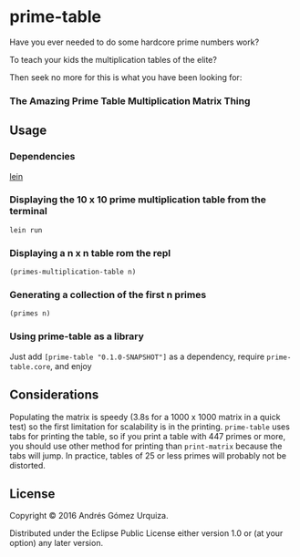 # prime-table

Have you ever needed to do some hardcore prime numbers work?

To teach your kids the multiplication tables of the elite?

Then seek no more for this is what you have been looking for:

### The Amazing Prime Table Multiplication Matrix Thing

## Usage

### Dependencies

[lein](http://leiningen.org)

### Displaying the 10 x 10 prime multiplication table from the terminal

`lein run`

### Displaying a n x n table rom the repl

`(primes-multiplication-table n)`

### Generating a collection of the first n primes

`(primes n)`

### Using prime-table as a library

Just add `[prime-table "0.1.0-SNAPSHOT"]` as a dependency,
require `prime-table.core`, and enjoy

## Considerations

Populating the matrix is speedy (3.8s for a 1000 x 1000 matrix in a quick test)
so the first limitation for scalability is in the printing.
`prime-table` uses tabs for printing the table, so if you print a table with
447 primes or more, you should use other method for printing than `print-matrix`
because the tabs will jump.
In practice, tables of 25 or less primes will probably not be distorted.

## License

Copyright © 2016 Andrés Gómez Urquiza.

Distributed under the Eclipse Public License either version 1.0 or (at
your option) any later version.
